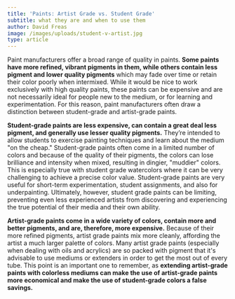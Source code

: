 ```yaml
---
title: 'Paints: Artist Grade vs. Student Grade'
subtitle: what they are and when to use them
author: David Freas
image: /images/uploads/student-v-artist.jpg
type: article
---
```

Paint manufacturers offer a broad range of quality in paints.  **Some paints have more refined, vibrant pigments in them, while others contain less pigment and lower quality pigments** which may fade over time or retain their color poorly when intermixed. While it would be nice to work exclusively with high quality paints, these paints can be expensive and are not necessarily ideal for people new to the medium, or for learning and experimentation. For this reason, paint manufacturers often draw a distinction between student-grade and artist-grade paints.

**Student-grade paints are less expensive, can contain a great deal less pigment, and generally use lesser quality pigments.** They’re intended to allow students to exercise painting techniques and learn about the medium "on the cheap." Student-grade paints often come in a limited number of colors and because of the quality of their pigments, the colors can lose brilliance and intensity when mixed, resulting in dingier, "muddier" colors. This is especially true with student grade watercolors where it can be very challenging to achieve a precise color value.  Student-grade paints are very useful for short-term experimentation, student assignments, and also for underpainting.  Ultimately, however, student grade paints can be limiting, preventing even less experienced artists from discovering and experiencing the true potential of their media and their own ability.

**Artist-grade paints come in a wide variety of colors, contain more and better pigments, and are, therefore, more expensive.** Because of their more refined pigments, artist grade paints mix more cleanly, affording the artist a much larger palette of colors. Many artist grade paints (especially when dealing with oils and acrylics) are so packed with pigment that it's advisable to use mediums or extenders in order to get the most out of every tube.  This point is an important one to remember, as **extending artist-grade paints with colorless mediums can make the use of artist-grade paints more economical and make the use of student-grade colors a false savings.**
